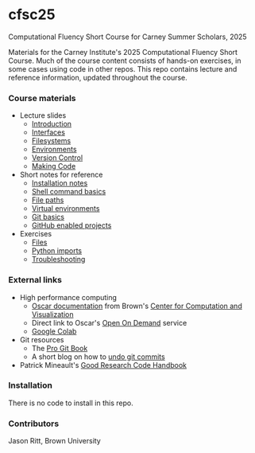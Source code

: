 # cfsc25

Computational Fluency Short Course for Carney Summer Scholars, 2025

Materials for the Carney Institute's 2025 Computational Fluency Short Course. Much of the course content consists of hands-on exercises, in some cases using code in other repos. This repo contains lecture and reference information, updated throughout the course.

### Course materials

- Lecture slides
  - [Introduction](lectures/CFSC_2025_Intro_handout.pdf)
  - [Interfaces](lectures/CFSC_2025_Interfaces_handout.pdf)
  - [Filesystems](lectures/CFSC_2025_Filesystems_handout.pdf)
  - [Environments](lectures/CFSC_2025_Environments_handout.pdf)
  - [Version Control](lectures/CFSC_2025_VersionControl_handout.pdf)
  - [Making Code](lectures/CFSC_2025_MakingCode_handout.pdf)
- Short notes for reference
  - [Installation notes](reference/Installation_notes.md)
  - [Shell command basics](reference/Shell_command_basics.md)
  - [File paths](reference/File_paths.md)
  - [Virtual environments](reference/Virtual_environments.md)
  - [Git basics](reference/Git_basics.md)
  - [GitHub enabled projects](reference/GitHub_enabled_projects.md)
- Exercises
  - [Files](exercises/files_exercise)
  - [Python imports](exercises/import_exercise)
  - [Troubleshooting](https://github.com/brownritt/cfsc25-debug-exercise)

### External links

- High performance computing
  - [Oscar documentation](https://docs.ccv.brown.edu/oscar) from Brown's [Center for Computation and Visualization](https://ccv.brown.edu)
  - Direct link to Oscar's [Open On Demand](https://ood.ccv.brown.edu/) service
  - [Google Colab](https://colab.research.google.com/)
- Git resources
  - The [Pro Git Book](https://git-scm.com/book/en/v2/)
  - A short blog on how to [undo git commits](https://justcode.me/git/undo-git-commits/)
- Patrick Mineault's [Good Research Code Handbook](https://goodresearch.dev)

### Installation

There is no code to install in this repo.

### Contributors

Jason Ritt, Brown University
